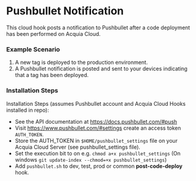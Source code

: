# Pushbullet Notification

This cloud hook posts a notification to Pushbullet after a code deployment
has been performed on Acquia Cloud.

### Example Scenario

1. A new tag is deployed to the production environment.
2. A Pushbullet notification is posted and sent to your devices indicating that a tag has been deployed.

### Installation Steps

Installation Steps (assumes Pushbullet account and Acquia Cloud Hooks installed in repo):

* See the API documentation at https://docs.pushbullet.com/#push
* Visit https://www.pushbullet.com/#settings create an access token `AUTH_TOKEN`.
* Store the AUTH_TOKEN in `$HOME/pushbullet_settings` file on your Acquia Cloud Server (see pushbullet_settings file).
* Set the execution bit to on e.g. `chmod a+x pushbullet_settings` (On windows `git update-index --chmod=+x pushbullet_settings`)
* Add `pushbullet.sh` to dev, test, prod or common __post-code-deploy__ hook.
